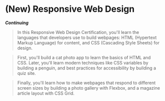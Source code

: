 # (New) Responsive Web Design

**_Continuing_**

> In this Responsive Web Design Certification, you'll learn the languages that developers use to build webpages: HTML (Hypertext Markup Language) for content, and CSS (Cascading Style Sheets) for design.

> First, you'll build a cat photo app to learn the basics of HTML and CSS. Later, you'll learn modern techniques like CSS variables by building a penguin, and best practices for accessibility by building a quiz site.

> Finally, you'll learn how to make webpages that respond to different screen sizes by building a photo gallery with Flexbox, and a magazine article layout with CSS Grid.